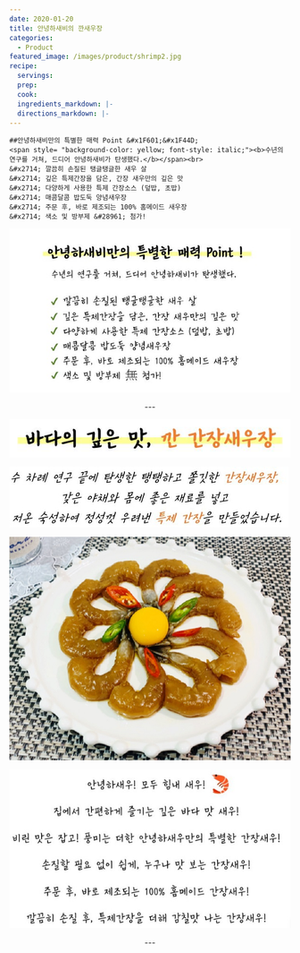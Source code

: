 ```yaml
---
date: 2020-01-20
title: 안녕하새비의 깐새우장
categories:
  - Product 
featured_image: /images/product/shrimp2.jpg
recipe:
  servings:
  prep:
  cook:
  ingredients_markdown: |-
  directions_markdown: |-
---
```


    ##안녕하새비만의 특별한 매력 Point &#x1F601;&#x1F44D;  
    <span style= "background-color: yellow; font-style: italic;"><b>수년의 연구를 거쳐, 드디어 안녕하새비가 탄생했다.</b></span><br>
    &#x2714; 깔끔히 손질된 탱글탱글한 새우 살  
    &#x2714; 깊은 특제간장을 담은, 간장 새우만의 깊은 맛  
    &#x2714; 다양하게 사용한 특제 간장소스 (덮밥, 초밥)  
    &#x2714; 매콤달콤 밥도둑 양념새우장  
    &#x2714; 주문 후, 바로 제조되는 100% 홈메이드 새우장  
    &#x2714; 색소 및 방부제 &#28961; 첨가!  

![product](/images/product/point.JPG)

<center>
---
</center>

![ganjang](/images/product/text1.JPG)

![ganjang](/images/product/text2.JPG)

![ganjang](/images/product/gan1.jpg)

![ganjang](/images/product/text3.JPG)

<center>
---
</center>